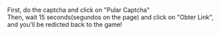 First, do the captcha and click on "Pular Captcha"<br>
Then, wait 15 seconds(segundos on the page) and click on "Obter Link", and you'll be redicted back to the game!
